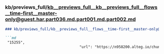### kb/previews_full/kb__previews_full__kb__previews_full__flows__time-first__master-only@guest.har.part036.md.part001.md.part002.md

```md
### kb/previews_full/kb__previews_full__flows__time-first__master-only@guest.har.part036.md.part001.md (part 002)

```md
 "15255",
                                  "url": "https://n958200.alteg.io/chunk-6FGVQ7PR
```

```

```
